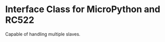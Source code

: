 Interface Class for MicroPython and  RC522 
===============================
Capable of handling multiple slaves.